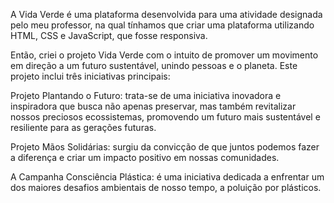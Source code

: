 A Vida Verde é uma plataforma desenvolvida para uma atividade designada pelo meu professor, na qual tínhamos que criar uma plataforma utilizando HTML, CSS e JavaScript, que fosse responsiva.

Então, criei o projeto Vida Verde com o intuito de promover um movimento em direção a um futuro sustentável, unindo pessoas e o planeta. Este projeto inclui três iniciativas principais:

Projeto Plantando o Futuro: trata-se de uma iniciativa inovadora e inspiradora que busca não apenas preservar, mas também revitalizar nossos preciosos ecossistemas, promovendo um futuro mais sustentável e resiliente para as gerações futuras.

Projeto Mãos Solidárias: surgiu da convicção de que juntos podemos fazer a diferença e criar um impacto positivo em nossas comunidades.

A Campanha Consciência Plástica: é uma iniciativa dedicada a enfrentar um dos maiores desafios ambientais de nosso tempo, a poluição por plásticos.
